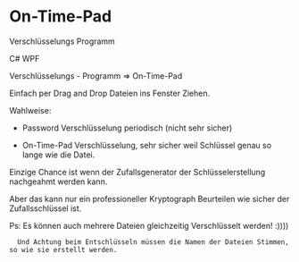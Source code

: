 # On-Time-Pad
Verschlüsselungs Programm


C# WPF

Verschlüsselungs - Programm  => On-Time-Pad


Einfach per Drag and Drop Dateien ins Fenster Ziehen.

Wahlweise:

- Password Verschlüsselung periodisch (nicht sehr sicher)

- On-Time-Pad Verschlüsselung,  sehr sicher weil Schlüssel genau so lange wie die Datei.


Einzige Chance ist wenn der Zufallsgenerator der Schlüsselerstellung nachgeahmt werden kann.

Aber das kann nur ein professioneller Kryptograph Beurteilen wie sicher der Zufallsschlüssel ist.


Ps: Es können auch mehrere Dateien gleichzeitig Verschlüsselt werden! :))))

      Und Achtung beim Entschlüsseln müssen die Namen der Dateien Stimmen, so wie sie erstellt werden.


